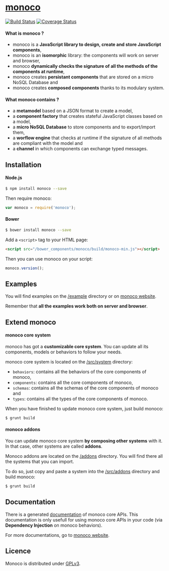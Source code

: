 # [monoco](http://monoco.io/)

[![Build Status](https://travis-ci.org/monocojs/monoco.svg?branch=master)](https://travis-ci.org/monocojs/monoco) [![Coverage Status](https://img.shields.io/coveralls/monocojs/monoco.svg)](https://coveralls.io/r/monocojs/monoco)

#### What is monoco ?

 * monoco is a **JavaScript library to design, create and store JavaScript components**,
 * monoco is an **isomorphic** library: the components will work on server and browser,
 * monoco **dynamically checks the signature of all the methods of the components at runtime**,
 * monoco creates **persistant components** that are stored on a micro NoSQL Database and
 * monoco creates **composed components** thanks to its modulary system.

#### What monoco contains ?

 * a **metamodel** based on a JSON format to create a model,
 * a **component factory** that creates stateful JavaScript classes based on a model,
 * a **micro NoSQL Database** to store components and to export/import them,
 * a **worflow engine** that checks at runtime if the signature of all methods are compliant with the model and
 * a **channel** in which components can exchange typed messages.

## Installation

#### Node.js

```sh
$ npm install monoco --save
```

Then require monoco:
```js
var monoco = require('monoco');
```

#### Bower

```sh
$ bower install monoco --save
```

Add a `<script>` tag to your HTML page:
```html
<script src="/bower_components/monoco/build/monoco-min.js"></script>
```

Then you can use monoco on your script:
```js
monoco.version();
```

## Examples

You will find examples on the [/example](./example) directory or on [monoco website](http://monoco.io/tutorial/00-intro.html).

Remember that **all the examples work both on server and browser**.

## Extend monoco

#### monoco core system

monoco has got a **customizable core system**. You can update all its components, models or behaviors to follow your needs.

monoco core system is located on the [/src/system](./src/system) directory:
* ``` behaviors ```: contains all the behaviors of the core components of monoco,
* ``` components ```: contains all the core components of monoco,
* ``` schemas ```: contains all the schemas of the core components of monoco and
* ``` types ```: contains all the types of the core components of monoco.

When you have finished to update monoco core system, just build monoco:

```sh
$ grunt build
```

#### monoco addons

You can update monoco core system **by composing other systems** with it. In that case, other systems are called **addons**. 

Monoco addons are located on the [/addons](./addons/) directory. 
You will find there all the systems that you can import. 

To do so, just copy and paste a system into the [/src/addons](./src/addons/) directory and build monoco:

```sh
$ grunt build
```

## Documentation

There is a generated [documentation](/doc/index.html) of monoco core APIs. This documentation is only usefull for using monoco core APIs in your code (via **Dependency Injection** on monoco behaviors). 

For more documentations, go to [monoco website](http://monoco.io/).

## Licence

Monoco is distributed under [GPLv3](./LICENSE).